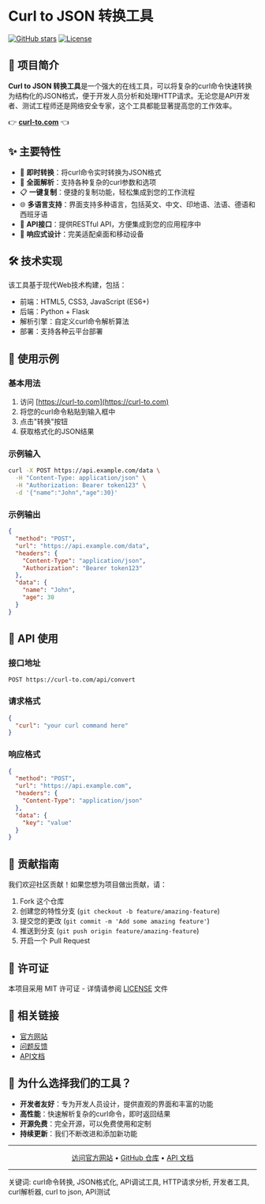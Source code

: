 # Curl to JSON 转换工具

[![GitHub stars](https://img.shields.io/github/stars/yourusername/curl-to-json-tool.svg)](https://github.com/yourusername/curl-to-json-tool/stargazers)
[![License](https://img.shields.io/badge/License-MIT-blue.svg)](https://opensource.org/licenses/MIT)

## 🚀 项目简介

**Curl to JSON 转换工具**是一个强大的在线工具，可以将复杂的curl命令快速转换为结构化的JSON格式，便于开发人员分析和处理HTTP请求。无论您是API开发者、测试工程师还是网络安全专家，这个工具都能显著提高您的工作效率。

👉 **[curl-to.com](https://curl-to.com)** 👈

## ✨ 主要特性

- 🔄 **即时转换**：将curl命令实时转换为JSON格式
- 🧩 **全面解析**：支持各种复杂的curl参数和选项
- 📋 **一键复制**：便捷的复制功能，轻松集成到您的工作流程
- 🌐 **多语言支持**：界面支持多种语言，包括英文、中文、印地语、法语、德语和西班牙语
- 🔌 **API接口**：提供RESTful API，方便集成到您的应用程序中
- 📱 **响应式设计**：完美适配桌面和移动设备

## 🛠️ 技术实现

该工具基于现代Web技术构建，包括：

- 前端：HTML5, CSS3, JavaScript (ES6+)
- 后端：Python + Flask
- 解析引擎：自定义curl命令解析算法
- 部署：支持各种云平台部署

## 📖 使用示例

### 基本用法

1. 访问 [https://curl-to.com](https://curl-to.com)
2. 将您的curl命令粘贴到输入框中
3. 点击"转换"按钮
4. 获取格式化的JSON结果

### 示例输入

```bash
curl -X POST https://api.example.com/data \
  -H "Content-Type: application/json" \
  -H "Authorization: Bearer token123" \
  -d '{"name":"John","age":30}'
```

### 示例输出

```json
{
  "method": "POST",
  "url": "https://api.example.com/data",
  "headers": {
    "Content-Type": "application/json",
    "Authorization": "Bearer token123"
  },
  "data": {
    "name": "John",
    "age": 30
  }
}
```

## 🔌 API 使用

### 接口地址

```
POST https://curl-to.com/api/convert
```

### 请求格式

```json
{
  "curl": "your curl command here"
}
```

### 响应格式

```json
{
  "method": "POST",
  "url": "https://api.example.com",
  "headers": {
    "Content-Type": "application/json"
  },
  "data": {
    "key": "value"
  }
}
```

## 🤝 贡献指南

我们欢迎社区贡献！如果您想为项目做出贡献，请：

1. Fork 这个仓库
2. 创建您的特性分支 (`git checkout -b feature/amazing-feature`)
3. 提交您的更改 (`git commit -m 'Add some amazing feature'`)
4. 推送到分支 (`git push origin feature/amazing-feature`)
5. 开启一个 Pull Request

## 📄 许可证

本项目采用 MIT 许可证 - 详情请参阅 [LICENSE](LICENSE) 文件

## 🔗 相关链接

- [官方网站](https://curl-to.com)
- [问题反馈](https://github.com/yourusername/curl-to-json-tool/issues)
- [API文档](https://curl-to.com/api-docs)

## 🌟 为什么选择我们的工具？

- **开发者友好**：专为开发人员设计，提供直观的界面和丰富的功能
- **高性能**：快速解析复杂的curl命令，即时返回结果
- **开源免费**：完全开源，可以免费使用和定制
- **持续更新**：我们不断改进和添加新功能

---

<p align="center">
  <a href="https://curl-to.com">访问官方网站</a> •
  <a href="https://github.com/yourusername/curl-to-json-tool">GitHub 仓库</a> •
  <a href="https://curl-to.com/api-docs">API 文档</a>
</p>

---

关键词: curl命令转换, JSON格式化, API调试工具, HTTP请求分析, 开发者工具, curl解析器, curl to json, API测试
